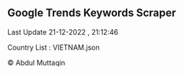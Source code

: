 

## Google Trends Keywords Scraper 
 
Last Update 21-12-2022 , 21:12:46

Country List :
VIETNAM.json



© Abdul Muttaqin 
